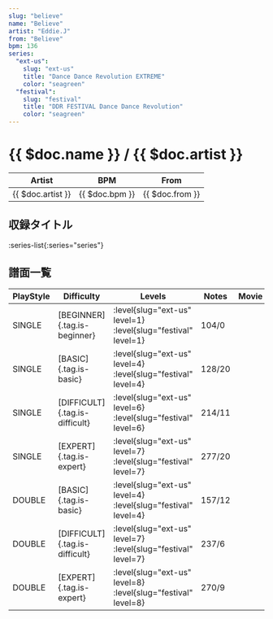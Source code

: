 ```yaml
---
slug: "believe"
name: "Believe"
artist: "Eddie.J"
from: "Believe"
bpm: 136
series:
  "ext-us":
    slug: "ext-us"
    title: "Dance Dance Revolution EXTREME"
    color: "seagreen"
  "festival":
    slug: "festival"
    title: "DDR FESTIVAL Dance Dance Revolution"
    color: "seagreen"
---
```


# {{ $doc.name }} / {{ $doc.artist }}

|Artist|BPM|From|
|------|---|----|
|{{ $doc.artist }}|{{ $doc.bpm }}|{{ $doc.from }}|

## 収録タイトル

:series-list{:series="series"}

## 譜面一覧

|PlayStyle|Difficulty|Levels|Notes|Movie|
|---------|----------|------|-----|-----|
|SINGLE|[BEGINNER]{.tag.is-beginner}|:level{slug="ext-us" level=1} :level{slug="festival" level=1}|104/0||
|SINGLE|[BASIC]{.tag.is-basic}|:level{slug="ext-us" level=4} :level{slug="festival" level=4}|128/20||
|SINGLE|[DIFFICULT]{.tag.is-difficult}|:level{slug="ext-us" level=6} :level{slug="festival" level=6}|214/11||
|SINGLE|[EXPERT]{.tag.is-expert}|:level{slug="ext-us" level=7} :level{slug="festival" level=7}|277/20||
|DOUBLE|[BASIC]{.tag.is-basic}|:level{slug="ext-us" level=4} :level{slug="festival" level=4}|157/12||
|DOUBLE|[DIFFICULT]{.tag.is-difficult}|:level{slug="ext-us" level=7} :level{slug="festival" level=7}|237/6||
|DOUBLE|[EXPERT]{.tag.is-expert}|:level{slug="ext-us" level=8} :level{slug="festival" level=8}|270/9||
